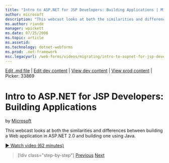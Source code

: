 ```yaml
---
title: "Intro to ASP.NET for JSP Developers: Building Applications | Microsoft Docs"
author: microsoft
description: "This webcast looks at both the similarities and differences between building a Web application in ASP.NET 2.0 and building one using Java."
ms.author: riande
manager: wpickett
ms.date: 07/25/2006
ms.topic: article
ms.assetid: 
ms.technology: dotnet-webforms
ms.prod: .net-framework
msc.legacyurl: /web-forms/videos/migrating/intro-to-aspnet-for-jsp-developers-building-applications
---
```

[Edit .md file](C:\Projects\msc\dev\Msc.Www\Web.ASP\App_Data\github\web-forms\videos\migrating\intro-to-aspnet-for-jsp-developers-building-applications.md) | [Edit dev content](http://www.aspdev.net/umbraco#/content/content/edit/26922) | [View dev content](http://docs.aspdev.net/tutorials/web-forms/videos/migrating/intro-to-aspnet-for-jsp-developers-building-applications.html) | [View prod content](http://www.asp.net/web-forms/videos/migrating/intro-to-aspnet-for-jsp-developers-building-applications) | Picker: 33869

Intro to ASP.NET for JSP Developers: Building Applications
====================
by [Microsoft](https://github.com/microsoft)

This webcast looks at both the similarities and differences between building a Web application in ASP.NET 2.0 and building one using Java.

[&#9654; Watch video (62 minutes)](https://channel9.msdn.com/Blogs/ASP-NET-Site-Videos/intro-to-aspnet-for-jsp-developers-building-applications)

>[!div class="step-by-step"] [Previous](intro-to-aspnet-for-jsp-developers-welcome-to-aspnet-20.md) [Next](intro-to-aspnet-for-coldfusion-developers-adding-aspnet-to-your-repertoire.md)